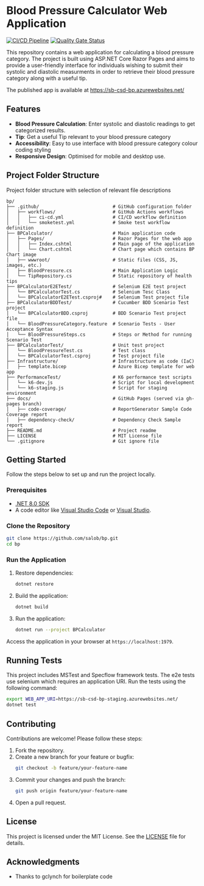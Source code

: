 # Blood Pressure Calculator Web Application

[![CI/CD Pipeline](https://github.com/salob/bp/actions/workflows/cicd.yml/badge.svg)](https://github.com/salob/bp/actions/workflows/cicd.yml)
[![Quality Gate Status](https://sonarcloud.io/api/project_badges/measure?project=salob_bp&metric=alert_status)](https://sonarcloud.io/summary/new_code?id=salob_bp)

This repository contains a web application for calculating a blood pressure category. The project is built using ASP.NET Core Razor Pages and aims to provide a user-friendly interface for individuals wishing to submit their systolic and diastolic measurments in order to retrieve their blood pressure category along with a useful tip.

The published app is available at https://sb-csd-bp.azurewebsites.net/

## Features

- **Blood Pressure Calculation**: Enter systolic and diastolic readings to get categorized results.
- **Tip**: Get a useful Tip relevant to your blood pressure category
- **Accessibility**: Easy to use interface with blood pressure category colour coding styling
- **Responsive Design**: Optimised for mobile and desktop use.

## Project Folder Structure

Project folder structure with selection of relevant file descriptions

```
bp/
├── .github/                           # GitHub configuration folder
│   ├── workflows/                     # GitHub Actions workflows
│   │   ├── ci-cd.yml                  # CI/CD workflow definition
│   │   └── smoketest.yml              # Smoke test workflow definition
├── BPCalculator/                      # Main application code
│   ├── Pages/                         # Razor Pages for the web app
│   │   ├── Index.cshtml               # Main page of the application
│   │   └── Chart.cshtml               # Chart page which contains BP Chart image
│   ├── wwwroot/                       # Static files (CSS, JS, images, etc.)
│   ├── BloodPressure.cs               # Main Application Logic
│   └── TipRepository.cs               # Static repository of health tips
├── BPCalculatorE2ETest/               # Selenium E2E test project
│   └── BPCalculatorTest.cs            # Selenium Tesc Class
│   └── BPCalculatorE2ETest.csproj#    # Selenium Test project file
├── BPCalculatorBDDTest/               # Cucumber BDD Scenario Test project
│   └── BPCalculatorBDD.csproj         # BDD Scenario Test project file
│   └── BloodPressureCategory.feature  # Scenario Tests - User Acceptance Syntax
│   └── BloodPressureSteps.cs          # Steps or Method for running Scenario Test
├── BPCalculatorTest/                  # Unit test project
│   └── BloodPressureTest.cs           # Test class
│   └── BPCalculatorTest.csproj        # Test project file
├── Infrastructure/                    # Infrastructure as code (IaC)
│   ├── template.bicep                 # Azure Bicep template for web app
├── PerformanceTest/                   # K6 performance test scripts
│   └── k6-dev.js                      # Script for local development
│   └── k6-staging.js                  # Script for staging environment
├── docs/                              # GitHub Pages (served via gh-pages branch)
│   ├── code-coverage/                 # ReportGenerator Sample Code Coverage report
│   ├── dependency-check/              # Dependency Check Sample report
├── README.md                          # Project readme
├── LICENSE                            # MIT License file
└── .gitignore                         # Git ignore file
```

## Getting Started

Follow the steps below to set up and run the project locally.

### Prerequisites

- [.NET 8.0 SDK](https://dotnet.microsoft.com/download/dotnet/8.0)
- A code editor like [Visual Studio Code](https://code.visualstudio.com/) or [Visual Studio](https://visualstudio.microsoft.com/).

### Clone the Repository

```bash
git clone https://github.com/salob/bp.git
cd bp
```

### Run the Application

1. Restore dependencies:
   ```bash
   dotnet restore
   ```

2. Build the application:
   ```bash
   dotnet build
   ```

3. Run the application:
   ```bash
   dotnet run --project BPCalculator
   ```

Access the application in your browser at `https://localhost:1979`.

## Running Tests

This project includes MSTest and Specflow framework tests. The e2e tests use selenium which requires an application URI.
Run the tests using the following command:

```bash
export WEB_APP_URI=https://sb-csd-bp-staging.azurewebsites.net/
dotnet test
```

## Contributing

Contributions are welcome! Please follow these steps:

1. Fork the repository.
2. Create a new branch for your feature or bugfix:
   ```bash
   git checkout -b feature/your-feature-name
   ```
3. Commit your changes and push the branch:
   ```bash
   git push origin feature/your-feature-name
   ```
4. Open a pull request.

## License

This project is licensed under the MIT License. See the [LICENSE](LICENSE) file for details.

## Acknowledgments

- Thanks to gclynch for boilerplate code
